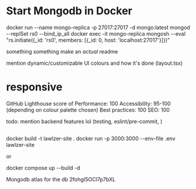 <!-- prettier-ignore -->
# Start Mongodb in Docker

docker run --name mongo-replica -p 27017:27017 -d mongo:latest mongod --replSet rs0 --bind_ip_all
docker exec -it mongo-replica mongosh --eval "rs.initiate({\_id: 'rs0', members: [{_id: 0, host: 'localhost:27017'}]})"

something something make an _actual_ readme

mention dynamic/customizable UI colours and how it's done (layout.tsx)

# responsive

GitHub
Lighthouse score of
Performance: 100
Accessibility: 95-100 (depending on colour palette chosen)
Best practices: 100
SEO: 100

todo: mention backend features lol (testing, eslint/pre-commit, )

##

##

##

docker build -t lawlzer-site .
docker run -p 3000:3000 --env-file .env lawlzer-site

or

docker compose up --build -d

Mongodb atlas for the db
2fohgI5OCl7p7bXL
